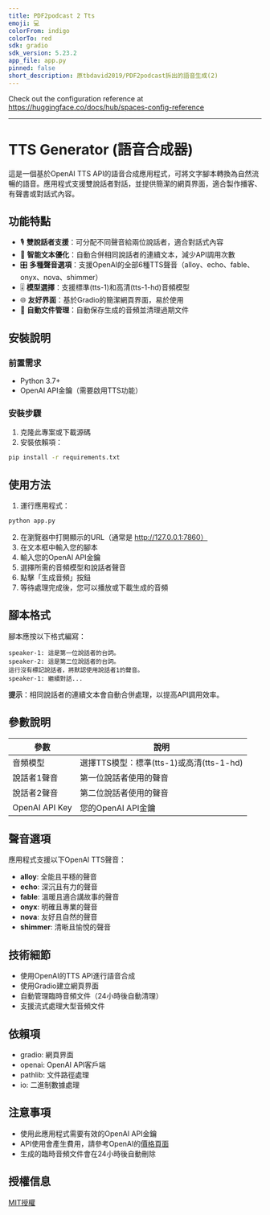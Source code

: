 ```yaml
---
title: PDF2podcast 2 Tts
emoji: 💻
colorFrom: indigo
colorTo: red
sdk: gradio
sdk_version: 5.23.2
app_file: app.py
pinned: false
short_description: 原tbdavid2019/PDF2podcast拆出的語音生成(2)
---
```


Check out the configuration reference at https://huggingface.co/docs/hub/spaces-config-reference

---

# TTS Generator (語音合成器)

這是一個基於OpenAI TTS API的語音合成應用程式，可將文字腳本轉換為自然流暢的語音。應用程式支援雙說話者對話，並提供簡潔的網頁界面，適合製作播客、有聲書或對話式內容。

## 功能特點

- 🎙️ **雙說話者支援**：可分配不同聲音給兩位說話者，適合對話式內容
- 🔄 **智能文本優化**：自動合併相同說話者的連續文本，減少API調用次數
- 🎛️ **多種聲音選項**：支援OpenAI的全部6種TTS聲音（alloy、echo、fable、onyx、nova、shimmer）
- 🎚️ **模型選擇**：支援標準(tts-1)和高清(tts-1-hd)音頻模型
- 🌐 **友好界面**：基於Gradio的簡潔網頁界面，易於使用
- 💾 **自動文件管理**：自動保存生成的音頻並清理過期文件

## 安裝說明

### 前置需求

- Python 3.7+
- OpenAI API金鑰（需要啟用TTS功能）

### 安裝步驟

1. 克隆此專案或下載源碼
2. 安裝依賴項：

```bash
pip install -r requirements.txt
```

## 使用方法

1. 運行應用程式：

```bash
python app.py
```

2. 在瀏覽器中打開顯示的URL（通常是 http://127.0.0.1:7860）
3. 在文本框中輸入您的腳本
4. 輸入您的OpenAI API金鑰
5. 選擇所需的音頻模型和說話者聲音
6. 點擊「生成音頻」按鈕
7. 等待處理完成後，您可以播放或下載生成的音頻

## 腳本格式

腳本應按以下格式編寫：

```
speaker-1: 這是第一位說話者的台詞。
speaker-2: 這是第二位說話者的台詞。
這行沒有標記說話者，將默認使用說話者1的聲音。
speaker-1: 繼續對話...
```

**提示**：相同說話者的連續文本會自動合併處理，以提高API調用效率。

## 參數說明

| 參數 | 說明 |
|------|------|
| 音頻模型 | 選擇TTS模型：標準(tts-1)或高清(tts-1-hd) |
| 說話者1聲音 | 第一位說話者使用的聲音 |
| 說話者2聲音 | 第二位說話者使用的聲音 |
| OpenAI API Key | 您的OpenAI API金鑰 |

## 聲音選項

應用程式支援以下OpenAI TTS聲音：

- **alloy**: 全能且平穩的聲音
- **echo**: 深沉且有力的聲音
- **fable**: 溫暖且適合講故事的聲音
- **onyx**: 明確且專業的聲音
- **nova**: 友好且自然的聲音
- **shimmer**: 清晰且愉悅的聲音

## 技術細節

- 使用OpenAI的TTS API進行語音合成
- 使用Gradio建立網頁界面
- 自動管理臨時音頻文件（24小時後自動清理）
- 支援流式處理大型音頻文件

## 依賴項

- gradio: 網頁界面
- openai: OpenAI API客戶端
- pathlib: 文件路徑處理
- io: 二進制數據處理

## 注意事項

- 使用此應用程式需要有效的OpenAI API金鑰
- API使用會產生費用，請參考OpenAI的[價格頁面](https://openai.com/pricing)
- 生成的臨時音頻文件會在24小時後自動刪除

## 授權信息

[MIT授權](https://opensource.org/licenses/MIT)
